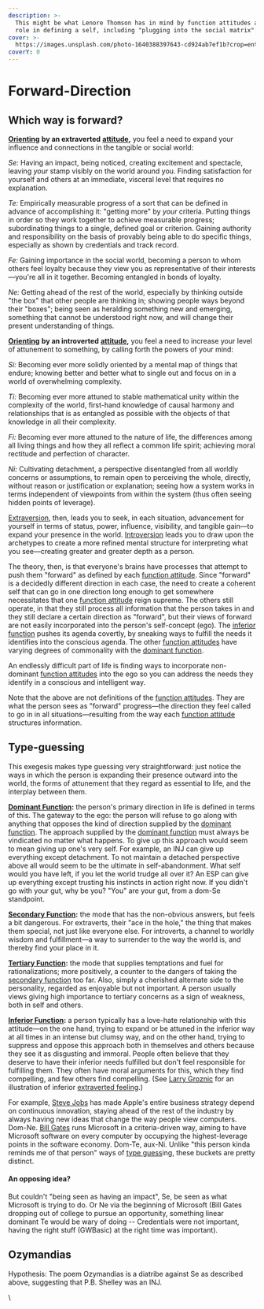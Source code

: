 ```yaml
---
description: >-
  This might be what Lenore Thomson has in mind by function attitudes and their
  role in defining a self, including "plugging into the social matrix".
cover: >-
  https://images.unsplash.com/photo-1640388397643-cd924ab7ef1b?crop=entropy&cs=srgb&fm=jpg&ixid=M3wxOTcwMjR8MHwxfHNlYXJjaHwxfHxtYXRyaXh8ZW58MHx8fHwxNzM4MDgxNjc1fDA&ixlib=rb-4.0.3&q=85
coverY: 0
---
```


# Forward-Direction

## Which way is forward?

[**Orienting**](../sign-interpretation/orienting/) **by an extraverted** [**attitude**](broken-reference)**,** you feel a need to expand your influence and connections in the tangible or social world:

_Se:_ Having an impact, being noticed, creating excitement and spectacle, leaving _your_ stamp visibly on the world around you. Finding satisfaction for yourself and others at an immediate, visceral level that requires no explanation.

_Te:_ Empirically measurable progress of a sort that can be defined in advance of accomplishing it: "getting more" by _your_ criteria. Putting things in order so they work together to achieve measurable progress; subordinating things to a single, defined goal or criterion. Gaining authority and responsibility on the basis of provably being able to do specific things, especially as shown by credentials and track record.

_Fe:_ Gaining importance in the social world, becoming a person to whom others feel loyalty because they view you as representative of their interests—you're all in it together. Becoming entangled in bonds of loyalty.

_Ne:_ Getting ahead of the rest of the world, especially by thinking outside "the box" that other people are thinking in; showing people ways beyond their "boxes"; being seen as heralding something new and emerging, something that cannot be understood right now, and will change their present understanding of things.

[**Orienting**](../sign-interpretation/orienting/) **by an introverted** [**attitude**](broken-reference)**,** you feel a need to increase your level of attunement to something, by calling forth the powers of your mind:

_Si:_ Becoming ever more solidly oriented by a mental map of things that endure; knowing better and better what to single out and focus on in a world of overwhelming complexity.

_Ti:_ Becoming ever more attuned to stable mathematical unity within the complexity of the world, first-hand knowledge of causal harmony and relationships that is as entangled as possible with the objects of that knowledge in all their complexity.

_Fi:_ Becoming ever more attuned to the nature of life, the differences among all living things and how they all reflect a common life spirit; achieving moral rectitude and perfection of character.

_Ni:_ Cultivating detachment, a perspective disentangled from all worldly concerns or assumptions, to remain open to perceiving the whole, directly, without reason or justification or explanation; seeing how a system works in terms independent of viewpoints from within the system (thus often seeing hidden points of leverage).

[Extraversion](broken-reference), then, leads you to seek, in each situation, advancement for yourself in terms of status, power, influence, visibility, and tangible gain—to expand your presence in the world. [Introversion](../fundamentals/function-attitude/#attitudes) leads you to draw upon the archetypes to create a more refined mental structure for interpreting what you see—creating greater and greater depth as a person.

The theory, then, is that everyone's brains have processes that attempt to push them "forward" as defined by each [function attitude](../fundamentals/function-attitude/). Since "forward" is a decidedly different direction in each case, the need to create a coherent self that can go in one direction long enough to get somewhere necessitates that one [function attitude](../fundamentals/function-attitude/) reign supreme. The others still operate, in that they still process all information that the person takes in and they still declare a certain direction as "forward", but their views of forward are not easily incorporated into the person's self-concept (ego). The [inferior function](../fundamentals/function-attitude/cognitive-stack/inferior-function.md) pushes its agenda covertly, by sneaking ways to fulfill the needs it identifies into the conscious agenda. The other [function attitudes](../fundamentals/function-attitude/) have varying degrees of commonality with the [dominant function](../fundamentals/function-attitude/cognitive-stack/dominant-function.md).

An endlessly difficult part of life is finding ways to incorporate non-dominant [function attitudes](../fundamentals/function-attitude/) into the ego so you can address the needs they identify in a conscious and intelligent way.

Note that the above are not definitions of the [function attitudes](../fundamentals/function-attitude/). They are what the person sees as "forward" progress—the direction they feel called to go in in all situations—resulting from the way each [function attitude](../fundamentals/function-attitude/) structures information.

## Type-guessing

This exegesis makes type guessing very straightforward: just notice the ways in which the person is expanding their presence outward into the world, the forms of attunement that they regard as essential to life, and the interplay between them.

[**Dominant Function**](../fundamentals/function-attitude/cognitive-stack/dominant-function.md)**:** the person's primary direction in life is defined in terms of this. The gateway to the ego: the person will refuse to go along with anything that opposes the kind of direction supplied by the [dominant function](../fundamentals/function-attitude/cognitive-stack/dominant-function.md). The approach supplied by the [dominant function](../fundamentals/function-attitude/cognitive-stack/dominant-function.md) must always be vindicated no matter what happens. To give up this approach would seem to mean giving up one's very self. For example, an INJ can give up everything except detachment. To not maintain a detached perspective above all would seem to be the ultimate in self-abandonment. What self would you have left, if you let the world trudge all over it? An ESP can give up everything except trusting his instincts in action right now. If you didn't go with your gut, why be you? "You" are your gut, from a dom-Se standpoint.

[**Secondary Function**](../fundamentals/function-attitude/cognitive-stack/secondary-function/)**:** the mode that has the non-obvious answers, but feels a bit dangerous. For extraverts, their "ace in the hole," the thing that makes them special, not just like everyone else. For introverts, a channel to worldly wisdom and fulfillment—a way to surrender to the way the world is, and thereby find your place in it.

[**Tertiary Function**](../fundamentals/function-attitude/cognitive-stack/tertiary-function/)**:** the mode that supplies temptations and fuel for rationalizations; more positively, a counter to the dangers of taking the [secondary function](../fundamentals/function-attitude/cognitive-stack/secondary-function/) too far. Also, simply a cherished alternate side to the personality, regarded as enjoyable but not important. A person usually views giving high importance to tertiary concerns as a sign of weakness, both in self and others.

[**Inferior Function**](../fundamentals/function-attitude/cognitive-stack/inferior-function.md)**:** a person typically has a love-hate relationship with this attitude—on the one hand, trying to expand or be attuned in the inferior way at all times in an intense but clumsy way, and on the other hand, trying to suppress and oppose this approach both in themselves and others because they see it as disgusting and immoral. People often believe that they deserve to have their inferior needs fulfilled but don't feel responsible for fulfilling them. They often have moral arguments for this, which they find compelling, and few others find compelling. (See [Larry Groznic](https://web.archive.org/web/20071014043330/http://greenlightwiki.com/lenore-exegesis/Larry_Groznic) for an illustration of inferior [extraverted feeling](../fundamentals/function-attitude/judgement/feeling/extraverted-feeling.md).)

For example, [Steve Jobs](https://web.archive.org/web/20071014043330/http://greenlightwiki.com/lenore-exegesis/Steve_Jobs) has made Apple's entire business strategy depend on continuous innovation, staying ahead of the rest of the industry by always having new ideas that change the way people view computers. Dom-Ne. [Bill Gates](https://web.archive.org/web/20071014043330/http://greenlightwiki.com/lenore-exegesis/Bill_Gates) runs Microsoft in a criteria-driven way, aiming to have Microsoft software on every computer by occupying the highest-leverage points in the software economy. Dom-Te, aux-Ni. Unlike "this person kinda reminds me of that person" ways of [type guess](https://web.archive.org/web/20071014043330/http://greenlightwiki.com/lenore-exegesis/type_guess)ing, these buckets are pretty distinct.

#### An opposing idea?

But couldn't "being seen as having an impact", Se, be seen as what Microsoft is trying to do. Or Ne via the beginning of Microsoft (Bill Gates dropping out of college to pursue an opportunity, something linear dominant Te would be wary of doing -- Credentials were not important, having the right stuff (GWBasic) at the right time was important).

## Ozymandias

Hypothesis: The poem Ozymandias is a diatribe against Se as described above, suggesting that P.B. Shelley was an INJ.

\
